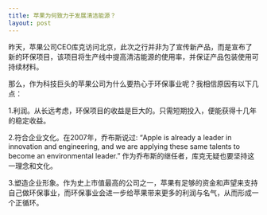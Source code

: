 ```yaml
---
title: 苹果为何致力于发展清洁能源？
layout: post
---
```

昨天，苹果公司CEO库克访问北京，此次之行并非为了宣传新产品，而是宣布了新的环保项目，该项目将生产线中提高清洁能源的使用率，并保证产品包装使用可持续材料。

那么，作为科技巨头的苹果公司为什么要热心于环保事业呢？我相信原因有以下几点：

1.利润。从长远考虑，环保项目的收益是巨大的。只需短期投入，便能获得十几年的稳定收益。

2.符合企业文化。在2007年，乔布斯说过: “Apple is already a leader in innovation and engineering, and we are applying these same talents to become an environmental leader.” 作为乔布斯的继任者，库克无疑也要坚持这一理念和文化。

3.塑造企业形象。作为史上市值最高的公司之一，苹果有足够的资金和声望来支持自己做环保事业，而环保事业会进一步给苹果带来更多的利润与名气，从而形成一个正循环。